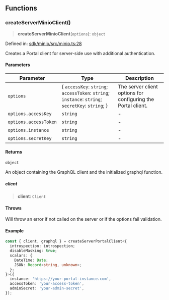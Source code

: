 ## Functions

### createServerMinioClient()

> **createServerMinioClient**(`options`): `object`

Defined in: [sdk/minio/src/minio.ts:28](https://github.com/settlemint/sdk/blob/b706ce6837337ccab38d338e9a3545ff7aa7abb6/sdk/minio/src/minio.ts#L28)

Creates a Portal client for server-side use with additional authentication.

#### Parameters

| Parameter | Type | Description |
| ------ | ------ | ------ |
| `options` | \{ `accessKey`: `string`; `accessToken`: `string`; `instance`: `string`; `secretKey`: `string`; \} | The server client options for configuring the Portal client. |
| `options.accessKey` | `string` | - |
| `options.accessToken` | `string` | - |
| `options.instance` | `string` | - |
| `options.secretKey` | `string` | - |

#### Returns

`object`

An object containing the GraphQL client and the initialized graphql function.

##### client

> **client**: `Client`

#### Throws

Will throw an error if not called on the server or if the options fail validation.

#### Example

```ts
const { client, graphql } = createServerPortalClient<{
  introspection: introspection;
  disableMasking: true;
  scalars: {
    DateTime: Date;
    JSON: Record<string, unknown>;
  };
}>({
  instance: 'https://your-portal-instance.com',
  accessToken: 'your-access-token',
  adminSecret: 'your-admin-secret',
});
```
